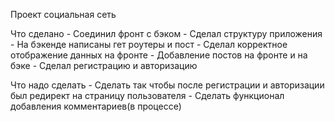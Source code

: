 Проект социальная сеть 

Что сделано
    - Соединил фронт с бэком
    - Сделал структуру приложения 
    - На бэкенде написаны гет роутеры и пост
    - Сделал корректное отображение данных на фронте
    - Добавление постов на фронте и на бэке
    - Сделал регистрацию и авторизацию
     
Что надо сделать
    - Сделать так чтобы после регистрации и авторизации был редирект на страницу пользователя
    - Сделать функционал добавления комментариев(в процессе)

